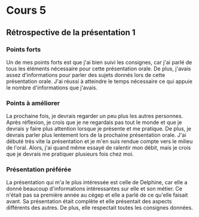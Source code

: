 # Cours 5
## Rétrospective de la présentation 1

### Points forts

 Un de mes points forts est que j'ai bien suivi les consignes, car j'ai parlé de tous les éléments nécessaire pour cette présentation orale. De plus, j'avais assez d'informations pour parler des sujets donnés lors de cette présentation orale. J'ai réussi à atteindre le temps nécessaire ce qui appuie le nombre d'informations que j'avais.

### Points à améliorer

La prochaine fois, je devrais regarder un peu plus les autres personnes. Après réflexion, je crois que je ne regardais pas tout le monde et que je devrais y faire plus attention lorsque je présente et me pratique. De plus, je devrais parler plus lentement lors de la prochaine présentation orale. J'ai débuté très vite la présentation et je m'en suis rendue compte vers le milieu de l'oral. Alors, j'ai quand même essayé de ralentir mon débit, mais je crois que je devrais me pratiquer plusieurs fois chez moi.

### Présentation préférée

La présentation qui m'a le plus intéressée est celle de Delphine, car elle a donné beaucoup d'informations intéressantes sur elle et son métier. Ce n'était pas sa première année au cégep et elle a parlé de ce qu'elle faisait avant. Sa présentation était complète et elle présentait des aspects différents des autres. De plus, elle respectait toutes les consignes données. 
